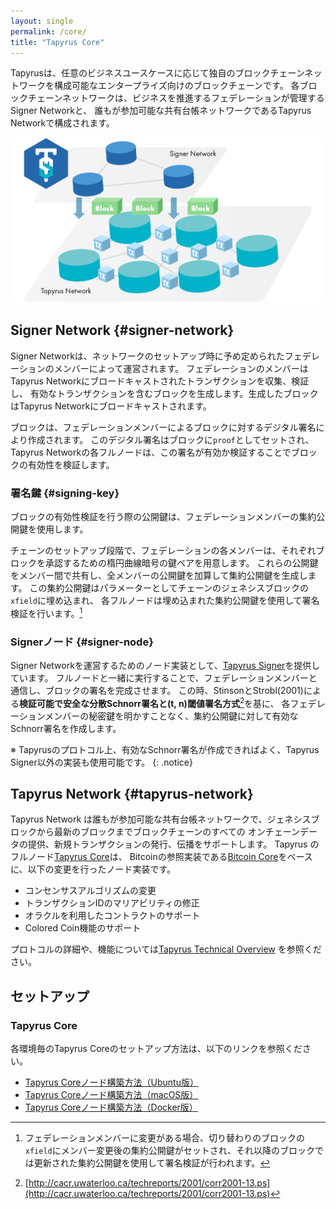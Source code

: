 ```yaml
---
layout: single
permalink: /core/
title: "Tapyrus Core"
---
```


Tapyrusは、任意のビジネスユースケースに応じて独自のブロックチェーンネットワークを構成可能なエンタープライズ向けのブロックチェーンです。
各ブロックチェーンネットワークは、ビジネスを推進するフェデレーションが管理するSigner Networkと、
誰もが参加可能な共有台帳ネットワークであるTapyrus Networkで構成されます。

![network](/assets/images/tapyrus-network-diagram.png)

## Signer Network {#signer-network}

Signer Networkは、ネットワークのセットアップ時に予め定められたフェデレーションのメンバーによって運営されます。
フェデレーションのメンバーはTapyrus Networkにブロードキャストされたトランザクションを収集、検証し、
有効なトランザクションを含むブロックを生成します。生成したブロックはTapyrus Networkにブロードキャストされます。

ブロックは、フェデレーションメンバーによるブロックに対するデジタル署名により作成されます。
このデジタル署名はブロックに`proof`としてセットされ、Tapyrus Networkの各フルノードは、この署名が有効か検証することでブロックの有効性を検証します。

### 署名鍵 {#signing-key}

ブロックの有効性検証を行う際の公開鍵は、フェデレーションメンバーの集約公開鍵を使用します。

チェーンのセットアップ段階で、フェデレーションの各メンバーは、それぞれブロックを承認するための楕円曲線暗号の鍵ペアを用意します。
これらの公開鍵をメンバー間で共有し、全メンバーの公開鍵を加算して集約公開鍵を生成します。
この集約公開鍵はパラメーターとしてチェーンのジェネシスブロックの`xfield`に埋め込まれ、
各フルノードは埋め込まれた集約公開鍵を使用して署名検証を行います。[^key-update]

### Signerノード {#signer-node}

Signer Networkを運営するためのノード実装として、[Tapyrus Signer](https://github.com/chaintope/tapyrus-signer/)を提供しています。
フルノードと一緒に実行することで、フェデレーションメンバーと通信し、ブロックの署名を完成させます。
この時、StinsonとStrobl(2001)による**検証可能で安全な分散Schnorr署名と(t, n)閾値署名方式**[^threshold]を基に、
各フェデレーションメンバーの秘密鍵を明かすことなく、集約公開鍵に対して有効なSchnorr署名を作成します。

※ Tapyrusのプロトコル上、有効なSchnorr署名が作成できればよく、Tapyrus Signer以外の実装も使用可能です。
{: .notice}

## Tapyrus Network {#tapyrus-network}

Tapyrus Network は誰もが参加可能な共有台帳ネットワークで、ジェネシスブロックから最新のブロックまでブロックチェーンのすべての
オンチェーンデータの提供、新規トランザクションの発行、伝播をサポートします。
Tapyrus のフルノード[Tapyrus Core](https://github.com/chaintope/tapyrus-core/)は、
Bitcoinの参照実装である[Bitcoin Core](https://github.com/bitcoin/bitcoin)をベースに、以下の変更を行ったノード実装です。

* コンセンサスアルゴリズムの変更
* トランザクションIDのマリアビリティの修正
* オラクルを利用したコントラクトのサポート
* Colored Coin機能のサポート

プロトコルの詳細や、機能については[Tapyrus Technical Overview](https://github.com/chaintope/tapyrus-core/blob/master/doc/tapyrus/Tapyrus_Technical_Overview_ja.pdf) を参照ください。

## セットアップ

### Tapyrus Core

各環境毎のTapyrus Coreのセットアップ方法は、以下のリンクを参照ください。

* [Tapyrus Coreノード構築方法（Ubuntu版）](/setup/ubuntu)
* [Tapyrus Coreノード構築方法（macOS版）](/setup/osx)
* [Tapyrus Coreノード構築方法（Docker版）](/setup/docker)

[^key-update]: フェデレーションメンバーに変更がある場合、切り替わりのブロックの`xfield`にメンバー変更後の集約公開鍵がセットされ、それ以降のブロックでは更新された集約公開鍵を使用して署名検証が行われます。
[^threshold]: [http://cacr.uwaterloo.ca/techreports/2001/corr2001-13.ps](http://cacr.uwaterloo.ca/techreports/2001/corr2001-13.ps)
